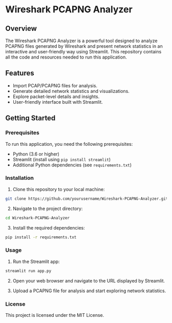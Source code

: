 # Wireshark PCAPNG Analyzer

## Overview

The Wireshark PCAPNG Analyzer is a powerful tool designed to analyze PCAPNG files generated by Wireshark and present network statistics in an interactive and user-friendly way using Streamlit. This repository contains all the code and resources needed to run this application.

## Features

- Import PCAP/PCAPNG files for analysis.
- Generate detailed network statistics and visualizations.
- Explore packet-level details and insights.
- User-friendly interface built with Streamlit.

## Getting Started

### Prerequisites

To run this application, you need the following prerequisites:

- Python (3.6 or higher)
- Streamlit (install using `pip install streamlit`)
- Additional Python dependencies (see `requirements.txt`)

### Installation

1. Clone this repository to your local machine:

```bash
git clone https://github.com/yourusername/Wireshark-PCAPNG-Analyzer.git
```

2. Navigate to the project directory:

```bash
cd Wireshark-PCAPNG-Analyzer
```

3. Install the required dependencies:

```bash
pip install -r requirements.txt
```

### Usage

1. Run the Streamlit app:

```bash
streamlit run app.py
```

2. Open your web browser and navigate to the URL displayed by Streamlit.

3. Upload a PCAPNG file for analysis and start exploring network statistics.

### License

This project is licensed under the MIT License.
